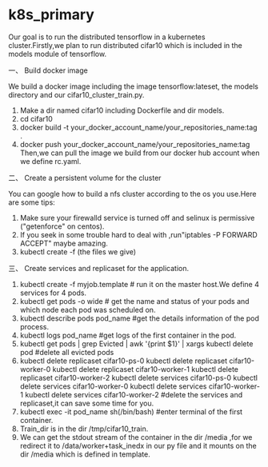 # k8s_primary
Our goal is to run the distributed tensorflow in a kubernetes cluster.Firstly,we plan to run distributed cifar10 which is included in the models module of tensorflow.

一、 Build docker image 

We build a docker image including the image tensorflow:lateset, the models directory and our cifar10_cluster_train.py.
1. Make a dir named cifar10 including Dockerfile and dir models. 
2. cd cifar10
3. docker build -t your_docker_account_name/your_repositories_name:tag  .
4. docker push your_docker_account_name/your_repositories_name:tag
Then,we can pull the image we build from our docker hub account when we define rc.yaml.

二、 Create a persistent volume for the cluster

You can google how to build a nfs cluster according to the os you use.Here are some tips:
1. Make sure your firewalld service is turned off and selinux is permissive ("getenforce" on centos).
2. If you seek in some trouble hard to deal with ,run"iptables -P FORWARD ACCEPT" maybe amazing.
3. kubectl create -f (the files we give)

三、 Create services and replicaset for the application.

1. kubectl create -f myjob.template # run it on the master host.We define 4 services for 4 pods.
2. kubectl get pods -o wide # get the name and status of your pods and which node each pod was scheduled on.
3. kubectl describe pods pod_name #get the details information of the pod process.
4. kubectl logs pod_name #get logs of the first container in the pod.
5. kubectl get pods | grep Evicted | awk '{print $1}' | xargs kubectl delete pod  #delete all evicted pods
6. kubectl delete replicaset cifar10-ps-0
   kubectl delete replicaset cifar10-worker-0
   kubectl delete replicaset cifar10-worker-1
   kubectl delete replicaset cifar10-worker-2
   kubectl delete services cifar10-ps-0
   kubectl delete services cifar10-worker-0
   kubectl delete services cifar10-worker-1
   kubectl delete services cifar10-worker-2 #delete the services and replicaset,it can save some time for you.
7. kubectl exec -it pod_name sh(/bin/bash) #enter terminal of the first container.
8. Train_dir is in the dir /tmp/cifar10_train.
9. We can get the stdout stream of the container in the dir /media ,for we redirect it to /data/worker+task_inedx  in our py file and it mounts on the dir /media which is defined in template. 
